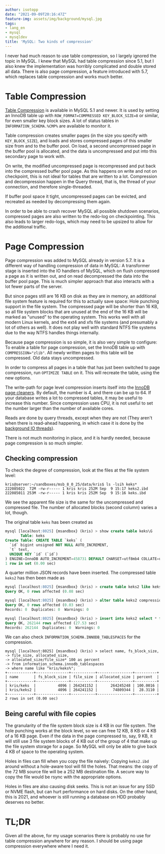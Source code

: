 ```yaml
---
author: isotopp
date: "2021-09-09T20:16:47Z"
feature-img: assets/img/background/mysql.jpg
tags:
- lang_en
- mysql
- mysqldev
title: 'MySQL: Two kinds of compression'
---
```

I never had much reason to use table compression, so I largely ignored the topic in MySQL. 
I knew that MySQL had table compression since 5.1, but I also knew the implementation was horribly complicated and double stored all data.
There is also page compression, a feature introduced with 5.7, which replaces table compression and works much better.

# Table Compression

[Table Compression](https://dev.mysql.com/doc/refman/8.0/en/innodb-table-compression.html) is available in MySQL 5.1 and newer.
It is used by setting an InnoDB table up with `ROW_FORMAT=COMPRESSED KEY_BLOCK_SIZE=8` or similar, for even smaller key block sizes.
A lot of status tables in `INFORMATION_SCHEMA.%CMP%` are available to monitor it.

Table compression creates smaller pages (in the size you specify with `KEY_BLOCK_SIZE`), and loads and stores compressed pages of this smaller size from and to the buffer pool.
On load, a second uncompressed page in the buffer pool is allocated, and the data is uncompressed and put into this secondary page to work with.

On write, the modified uncompressed page is recompressed and put back into the compressed buffer pool page.
As this happens on write and not on checkpoint, this is not ideal for tables that are written to a lot.
Compression and decompression happen in the Query thread, that is, the thread of your connection, and therefore single-threaded.

If buffer pool space it tight, uncompressed pages can be evicted, and recreated as needed by decompressing them again.

In order to be able to crash recover MySQL all possible shutdown scenarios, compressed pages are also written to the redo-log on checkpointing.
This also leads to larger redo-logs, which may need to be upsized to allow for the additional traffic.

# Page Compression

Page compression was added to MySQL already in version 5.7.
It is a different way of handling compression of data in MySQL:
A transformer stage is inserted into the IO handlers of MySQL, which on flush compressed a page as it is written out, and on read decompressed the data into the buffer pool page.
This is much simpler approach that also interacts with a lot fewer parts of the server.

But since pages still are 16 KB on disk as they are in memory, an additional file system feature is required for this to actually save space:
Hole punching support in the file system.
The compressed page will be shorter than 16 KB, so all file system blocks that are unused at the end of the 16 KB will be marked as "unused" to the operating system.
This works well with all modern Linux kernels, and the ext4 and xfs file systems (and presumably a lot of others as well).
It does not play well with standard NTFS file systems due to the way NTFS handles things internally.

Because page compression is so simple, it is also very simple to configure:
To enable a table for page compression, set the InnoDB table up with `COMPRESSION="zlib"`.
All newly written pages to this table will be compressed.
Old data stays uncompressed.

In order to compress all pages in a table that has just been switched to page compression, run `OPTIMIZE TABLE` on it.
This will recreate the table, using the new options.

The write-path for page level compression inserts itself into the [InnoDB page cleaners](https://dev.mysql.com/doc/refman/8.0/en/innodb-parameters.html#sysvar_innodb_page_cleaners).
By default, the number is 4, and there can be up to 64.
If your database writes a lot to compressed tables, it may be useful to increase this number.
Since compression uses CPU, it is not useful to set the number larger than the number of available cores.

Reads are done by query threads, except when they are not (They aren't when there is read-ahead happening, in which case it is done by the [background IO threads](https://dev.mysql.com/doc/refman/8.0/en/innodb-parameters.html#sysvar_innodb_read_io_threads)).

There is not much monitoring in place, and it is hardly needed, because page compression is so much simpler.

## Checking compression

To check the degree of compression, look at the files at the file system level:

```console
kris@server:~/sandboxes/msb_8_0_25/data/kris$ ls -lsih keks*
222085022  72M -rw-r----- 1 kris kris 252M Sep  9 15:17 keks2.ibd
222085011 253M -rw-r----- 1 kris kris 252M Sep  9 15:16 keks.ibd
```

We see the apparent file size is the same for the uncompressed and compressed file.
The number of allocated blocks (second column) varies a lot, though.

The original table `keks` has been created as

```sql
mysql [localhost:8025] {msandbox} (kris) > show create table keks\G
       Table: keks
Create Table: CREATE TABLE `keks` (
  `id` bigint unsigned NOT NULL AUTO_INCREMENT,
  `t` text,
  UNIQUE KEY `id` (`id`)
) ENGINE=InnoDB AUTO_INCREMENT=458731 DEFAULT CHARSET=utf8mb4 COLLATE=utf8mb4_0900_ai_ci
1 row in set (0.00 sec)
```

A quarter million JSON records have been inserted. The compressed table `keks2` has then been made as

```sql
mysql [localhost:8025] {msandbox} (kris) > create table keks2 like keks;
Query OK, 0 rows affected (0.08 sec)

mysql [localhost:8025] {msandbox} (kris) > alter table keks2 compression="zlib";
Query OK, 0 rows affected (0.03 sec)
Records: 0  Duplicates: 0  Warnings: 0

mysql [localhost:8025] {msandbox} (kris) > insert into keks2 select * from keks;
Query OK, 262144 rows affected (27.53 sec)
Records: 262144  Duplicates: 0  Warnings: 0
```

We can also check `INFORMATION_SCHEMA.INNODB_TABLESPACES` for the compression.

```console
mysql [localhost:8025] {msandbox} (kris) > select name, fs_block_size, 
-> file_size, allocated_size, 
-> allocated_size/file_size* 100 as percent 
-> from information_schema.innodb_tablespaces 
-> where name like "kris/keks%";
+------------+---------------+-----------+----------------+----------+
| name       | fs_block_size | file_size | allocated_size | percent  |
+------------+---------------+-----------+----------------+----------+
| kris/keks  |          4096 | 264241152 |      264245248 | 100.0016 |
| kris/keks2 |          4096 | 264241152 |       74809344 |  28.3110 |
+------------+---------------+-----------+----------------+----------+
2 rows in set (0.00 sec)
```

## Being careful with file copies

The granularity of the file system block size is 4 KB in our file system.
The hole punching works at the block level, so we can free 12 KB, 8 KB or 4 KB of a 16 KB page.
Even if the data in the page compressed to, say, 9 KB, it will still use 3 file system blocks of 4 KB out of the group of 4 that make up the file system storage for a page.
So MySQL will only be able to give back 4 KB of space to the operating system.

Holes in files can fill when you copy the file naively:
Copying `keks2.ibd` around without a hole-aware tool will fill the holes.
That means: the copy of the 72 MB source file will be a 252 MB destination file.
A secure way to copy the file would be  rsync with the appropriate options.

Holes in files are also causing disk seeks.
This is not an issue for any SSD or NVME flash, but can hurt performance on hard disks.
On the other hand, this is 2021, and whoever is still running a database on HDD probably deserves no better.

# TL;DR

Given all the above, for my usage scenarios there is probably no use for table compression anywhere for any reason.
I should be using page compression everywhere where I need it.

